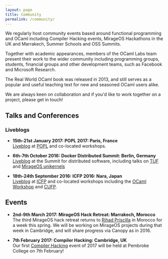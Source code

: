```yaml
---
layout: page
title: Community
permalink: /community/
---
```


We regularly host community events based around functional programming and OCaml including Compiler Hacking events, MirageOS Hackathons in the UK and Marrakech, Summer Schools and OSS Summits.

Together with academic appearances, members of the OCaml Labs team present their work to the wider community including programming groups, students, financial groups and other development teams, such as Facebook and Microsoft Research.

The Real World OCaml book was released in 2013, and still serves as a popular and useful teaching text for new and seasoned OCaml users alike.

We are always keen on collaboration and if you'd like to work together on a project, please get in touch!

## Talks and Conferences

### Liveblogs

* **15th-21st January 2017: POPL 2017: Paris, France**   
[Liveblog](http://popl2017.ocaml.io/) at [POPL](http://conf.researchr.org/home/POPL-2017) and co-located workshops.

* **6th-7th October 2016: Docker Distributed Summit: Berlin, Germany**  
[Liveblog](http://canopy.mirage.io/Liveblog) at the Summit for distributed software, including talks on [TUF](http://canopy.mirage.io/Liveblog/TUFDDS2016) and [MirageOS unikernels](http://canopy.mirage.io/Liveblog/MirageOSUnikernelsDDS2016.)

* **18th-24th September 2016: ICFP 2016: Nara, Japan**  
[Liveblog](http://icfp2016.mirage.io/) at [ICFP](http://conf.researchr.org/home/icfp-2016) and co-located workshops including the [OCaml Workshop](http://icfp2016.mirage.io/OCaml) and [CUFP](http://icfp2016.mirage.io/CUFP).

## Events

* **2nd-9th March 2017: MirageOS Hack Retreat: Marrakech, Morocco**  
The third MirageOS hack retreat returns to [Rihad Priscilla](http://queenofthemedina.com/en/index.html) in Morocco for a week this spring. We will be working on MirageOS projects during that week in Cambridge, and will share progress via Canopy as in 2016.

* **7th February 2017: Compiler Hacking: Cambridge, UK**  
Our first [Compiler Hacking](https://github.com/ocamllabs/compiler-hacking) event of 2017 will be held at Pembroke College on 7th February!
